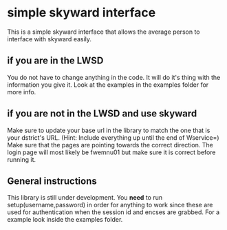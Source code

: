 # simple skyward interface

This is a simple skyward interface that allows the average person to interface with skyward easily. 

## if you are in the LWSD
You do not have to change anything in the code. It will do it's thing with the information you give it. Look at the examples in the examples folder for more info. 

## if you are not in the LWSD and use skyward
Make sure to update your base url in the library to match the one that is your dstrict's URL. (Hint: Include everything up until the end of Wservice=)
Make sure that the pages are pointing towards the correct direction. The login page will most likely be fwemnu01 but make sure it is correct before running it. 

## General instructions
This library is still under development. 
You **need** to run setup(username,password) in order for anything to work since these are used for authentication when the session id and encses are grabbed. 
For a example look inside the examples folder. 
